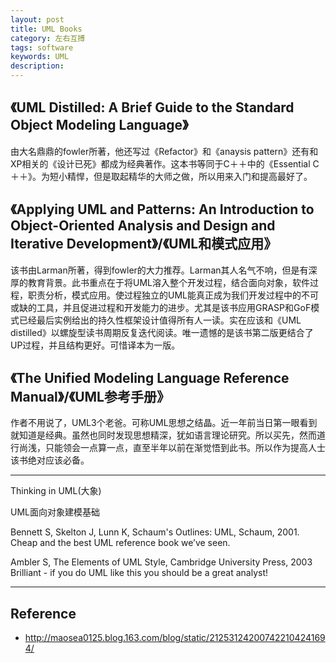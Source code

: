 ```yaml
---
layout: post
title: UML Books
category: 左右互搏
tags: software
keywords: UML
description: 
---
```


## 《UML Distilled: A Brief Guide to the Standard Object Modeling Language》

由大名鼎鼎的fowler所著，他还写过《Refactor》和《anaysis pattern》还有和XP相关的《设计已死》都成为经典著作。这本书等同于C＋＋中的《Essential C＋＋》。为短小精悍，但是取起精华的大师之做，所以用来入门和提高最好了。

  
## 《Applying UML and Patterns: An Introduction to Object-Oriented Analysis and Design and Iterative Development》/《UML和模式应用》

该书由Larman所著，得到fowler的大力推荐。Larman其人名气不响，但是有深厚的教育背景。此书重点在于将UML溶入整个开发过程，结合面向对象，软件过程，职责分析，模式应用。使过程独立的UML能真正成为我们开发过程中的不可或缺的工具，并且促进过程和开发能力的进步。尤其是该书应用GRASP和GoF模式已经最后实例给出的持久性框架设计值得所有人一读。实在应该和《UML distilled》以螺旋型读书周期反复迭代阅读。唯一遗憾的是该书第二版更结合了UP过程，并且结构更好。可惜译本为一版。  

## 《The Unified Modeling Language Reference Manual》/《UML参考手册》

作者不用说了，UML3个老爸。可称UML思想之结晶。近一年前当日第一眼看到就知道是经典。虽然也同时发现思想精深，犹如语言理论研究。所以买先，然而道行尚浅，只能领会一点算一点，直至半年以前在渐觉悟到此书。所以作为提高人士该书绝对应该必备。

****

Thinking in UML(大象)

UML面向对象建模基础

Bennett S, Skelton J, Lunn K, Schaum's Outlines: UML, Schaum, 2001. 
Cheap and the best UML reference book we’ve seen. 


  Ambler S, The Elements of UML Style, Cambridge University Press, 2003 
  Brilliant - if you do UML like this you should be a great analyst! 
****

## Reference
* <http://maosea0125.blog.163.com/blog/static/212531242007422104241694/>

